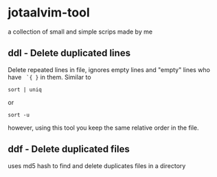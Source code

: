 # jotaalvim-tool
a collection of small and simple scrips made by me

## ddl - Delete duplicated lines
Delete repeated lines in file, ignores empty lines and "empty" lines who have ``` `{ }``` in them. Similar to

```
sort | uniq
```
or
```
sort -u
```

however, using this tool you keep the same relative order in the file.

## ddf - Delete duplicated files
uses md5 hash to find and delete duplicates files in a directory

